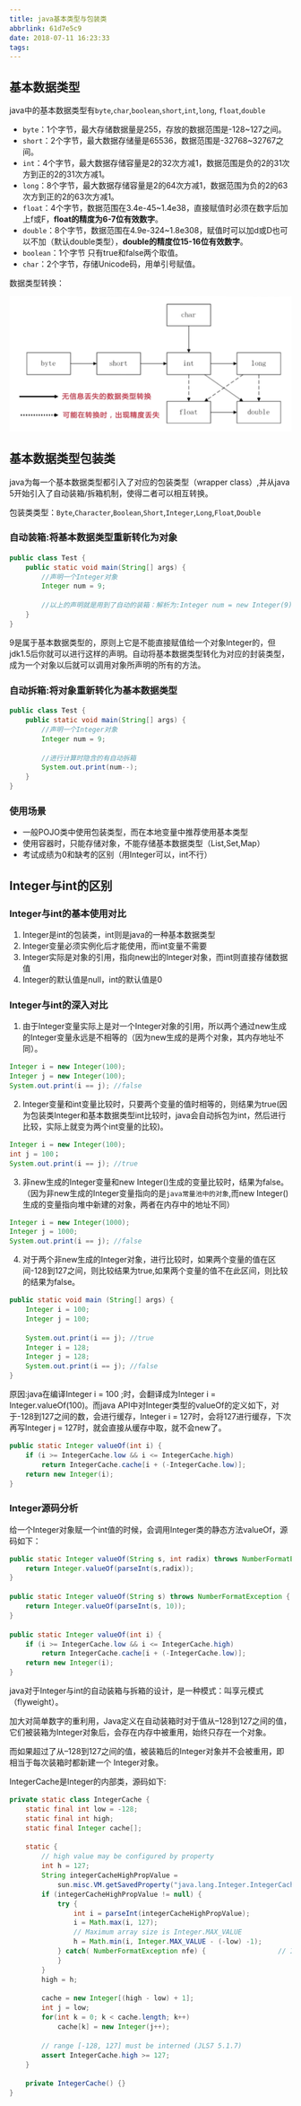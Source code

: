 ```yaml
---
title: java基本类型与包装类
abbrlink: 61d7e5c9
date: 2018-07-11 16:23:33
tags:
---
```

## 基本数据类型

java中的基本数据类型有`byte`,`char`,`boolean`,`short`,`int`,`long`, `float`,`double`
* `byte`：1个字节，最大存储数据量是255，存放的数据范围是-128~127之间。
* `short`：2个字节，最大数据存储量是65536，数据范围是-32768~32767之间。
* `int`：4个字节，最大数据存储容量是2的32次方减1，数据范围是负的2的31次方到正的2的31次方减1。
* `long`：8个字节，最大数据存储容量是2的64次方减1，数据范围为负的2的63次方到正的2的63次方减1。
* `float`：4个字节，数据范围在3.4e-45~1.4e38，直接赋值时必须在数字后加上f或F，**float的精度为6-7位有效数字**。
* `double`：8个字节，数据范围在4.9e-324~1.8e308，赋值时可以加d或D也可以不加（默认double类型），**double的精度位15-16位有效数字**。
* `boolean`：1个字节 只有true和false两个取值。
* `char`：2个字节，存储Unicode码，用单引号赋值。

数据类型转换：

  ![类型转换](/images/java/java_basic_data_type.png)

<!-- more -->

## 基本数据类型包装类

java为每一个基本数据类型都引入了对应的包装类型（wrapper class）,并从java 5开始引入了自动装箱/拆箱机制，使得二者可以相互转换。

包装类类型：`Byte`,`Character`,`Boolean`,`Short`,`Integer`,`Long`,`Float`,`Double`

### 自动装箱:将基本数据类型重新转化为对象
```java
public class Test {  
    public static void main(String[] args) {  
        //声明一个Integer对象
        Integer num = 9;

        //以上的声明就是用到了自动的装箱：解析为:Integer num = new Integer(9);
    }  
}
```
9是属于基本数据类型的，原则上它是不能直接赋值给一个对象Integer的，但jdk1.5后你就可以进行这样的声明。自动将基本数据类型转化为对应的封装类型，成为一个对象以后就可以调用对象所声明的所有的方法。

### 自动拆箱:将对象重新转化为基本数据类型

```java
public class Test {  
    public static void main(String[] args) {  
        //声明一个Integer对象
        Integer num = 9;

        //进行计算时隐含的有自动拆箱
        System.out.print(num--);
    }  
}  
```

### 使用场景

* 一般POJO类中使用包装类型，而在本地变量中推荐使用基本类型
* 使用容器时，只能存储对象，不能存储基本数据类型（List,Set,Map）
* 考试成绩为0和缺考的区别（用Integer可以，int不行）

## Integer与int的区别

###  Integer与int的基本使用对比

1. Integer是int的包装类，int则是java的一种基本数据类型
2. Integer变量必须实例化后才能使用，而int变量不需要
3. Integer实际是对象的引用，指向new出的Integer对象，而int则直接存储数据值
4. Integer的默认值是null，int的默认值是0

### Integer与int的深入对比
1. 由于Integer变量实际上是对一个Integer对象的引用，所以两个通过new生成的Integer变量永远是不相等的（因为new生成的是两个对象，其内存地址不同）。
```java
Integer i = new Integer(100);
Integer j = new Integer(100);
System.out.print(i == j); //false
```

2. Integer变量和int变量比较时，只要两个变量的值时相等的，则结果为true(因为包装类Integer和基本数据类型int比较时，java会自动拆包为int，然后进行比较，实际上就变为两个int变量的比较)。
```java
Integer i = new Integer(100);
int j = 100；
System.out.print(i == j); //true
```

3. 非new生成的Integer变量和new Integer()生成的变量比较时，结果为false。（因为非new生成的Integer变量指向的是`java常量池中的对象`,而new Integer()生成的变量指向堆中新建的对象，两者在内存中的地址不同）
```java
Integer i = new Integer(1000);
Integer j = 1000;
System.out.print(i == j); //false
```
4. 对于两个非new生成的Integer对象，进行比较时，如果两个变量的值在区间-128到127之间，则比较结果为true,如果两个变量的值不在此区间，则比较的结果为false。
```java
public static void main (String[] args) {
    Integer i = 100;
    Integer j = 100;

    System.out.print(i == j); //true
    Integer i = 128;
    Integer j = 128;
    System.out.print(i == j); //false
}
```
  原因:java在编译Integer i = 100 ;时，会翻译成为Integer i = Integer.valueOf(100)。而java API中对Integer类型的valueOf的定义如下，对于-128到127之间的数，会进行缓存，Integer i = 127时，会将127进行缓存，下次再写Integer j = 127时，就会直接从缓存中取，就不会new了。  
```java
public static Integer valueOf(int i) {
    if (i >= IntegerCache.low && i <= IntegerCache.high)
        return IntegerCache.cache[i + (-IntegerCache.low)];
    return new Integer(i);
}
```

### Integer源码分析

给一个Integer对象赋一个int值的时候，会调用Integer类的静态方法valueOf，源码如下：
```java
public static Integer valueOf(String s, int radix) throws NumberFormatException {
    return Integer.valueOf(parseInt(s,radix));
}

public static Integer valueOf(String s) throws NumberFormatException {
    return Integer.valueOf(parseInt(s, 10));
}

public static Integer valueOf(int i) {
    if (i >= IntegerCache.low && i <= IntegerCache.high)
        return IntegerCache.cache[i + (-IntegerCache.low)];
    return new Integer(i);
}
```
java对于Integer与int的自动装箱与拆箱的设计，是一种模式：叫享元模式（flyweight）。

加大对简单数字的重利用，Java定义在自动装箱时对于值从–128到127之间的值，它们被装箱为Integer对象后，会存在内存中被重用，始终只存在一个对象。

而如果超过了从–128到127之间的值，被装箱后的Integer对象并不会被重用，即相当于每次装箱时都新建一个 Integer对象。

IntegerCache是Integer的内部类，源码如下:
```java
private static class IntegerCache {
    static final int low = -128;
    static final int high;
    static final Integer cache[];

    static {
        // high value may be configured by property
        int h = 127;
        String integerCacheHighPropValue =
            sun.misc.VM.getSavedProperty("java.lang.Integer.IntegerCache.high");
        if (integerCacheHighPropValue != null) {
            try {
                int i = parseInt(integerCacheHighPropValue);
                i = Math.max(i, 127);
                // Maximum array size is Integer.MAX_VALUE
                h = Math.min(i, Integer.MAX_VALUE - (-low) -1);
            } catch( NumberFormatException nfe) {                  // If the property cannot be parsed into an int, ignore it.
            }
        }
        high = h;

        cache = new Integer[(high - low) + 1];
        int j = low;
        for(int k = 0; k < cache.length; k++)
            cache[k] = new Integer(j++);

        // range [-128, 127] must be interned (JLS7 5.1.7)
        assert IntegerCache.high >= 127;
    }

    private IntegerCache() {}
}
```
